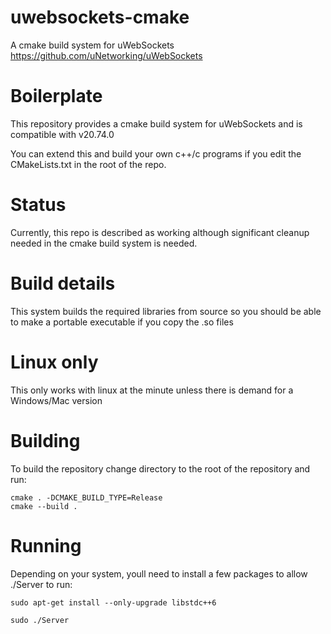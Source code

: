 # uwebsockets-cmake
A cmake build system for uWebSockets https://github.com/uNetworking/uWebSockets

# Boilerplate
This repository provides a cmake build system for uWebSockets and is compatible with v20.74.0

You can extend this and build your own c++/c programs if you edit the CMakeLists.txt in the root of the repo.

# Status
Currently, this repo is described as working although significant cleanup needed in the cmake build system is needed.

# Build details
This system builds the required libraries from source so you should be able to make a portable executable if you copy the .so files

# Linux only
This only works with linux at the minute unless there is demand for a Windows/Mac version

# Building
To build the repository change directory to the root of the repository and run:
```
cmake . -DCMAKE_BUILD_TYPE=Release
cmake --build .
```
# Running
Depending on your system, youll need to install a few packages to allow ./Server to run:

```shell
sudo apt-get install --only-upgrade libstdc++6
```

```shell
sudo ./Server
```